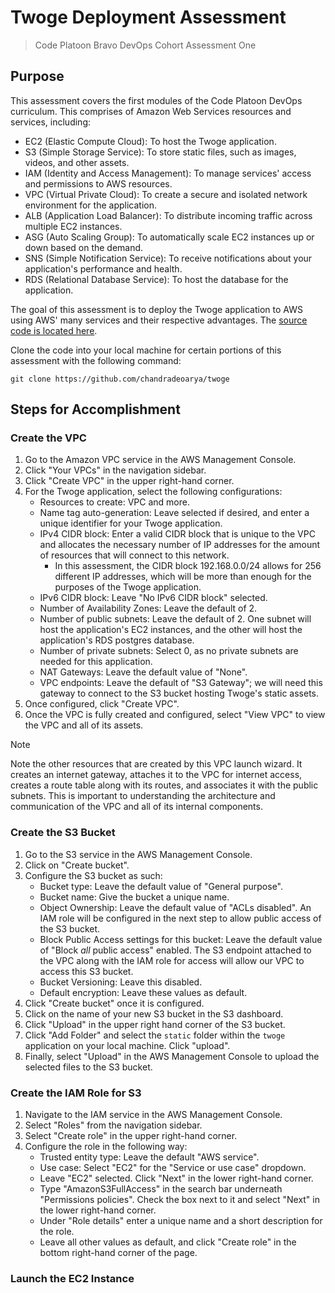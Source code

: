 # Twoge Deployment Assessment

> Code Platoon Bravo DevOps Cohort Assessment One

## Purpose

This assessment covers the first modules of the Code Platoon DevOps curriculum. This comprises of Amazon Web Services resources and services, including:

- EC2 (Elastic Compute Cloud): To host the Twoge application.
- S3 (Simple Storage Service): To store static files, such as images, videos, and other assets.
- IAM (Identity and Access Management): To manage services' access and permissions to AWS resources.
- VPC (Virtual Private Cloud): To create a secure and isolated network environment for the application.
- ALB (Application Load Balancer): To distribute incoming traffic across multiple EC2 instances.
- ASG (Auto Scaling Group): To automatically scale EC2 instances up or down based on the demand.
- SNS (Simple Notification Service): To receive notifications about your application's performance and health.
- RDS (Relational Database Service): To host the database for the application.

The goal of this assessment is to deploy the Twoge application to AWS using AWS' many services and their respective advantages. The [source code is located here](https://github.com/chandradeoarya/twoge).

Clone the code into your local machine for certain portions of this assessment with the following command:
```shell
git clone https://github.com/chandradeoarya/twoge
```

## Steps for Accomplishment

### Create the VPC

1. Go to the Amazon VPC service in the AWS Management Console.
2. Click "Your VPCs" in the navigation sidebar.
3. Click "Create VPC" in the upper right-hand corner.
4. For the Twoge application, select the following configurations:
   - Resources to create: VPC and more.
   - Name tag auto-generation: Leave selected if desired, and enter a unique identifier for your Twoge application.
   - IPv4 CIDR block: Enter a valid CIDR block that is unique to the VPC and allocates the necessary number of IP addresses for the amount of resources that will connect to this network.
     - In this assessment, the CIDR block 192.168.0.0/24 allows for 256 different IP addresses, which will be more than enough for the purposes of the Twoge application.
   - IPv6 CIDR block: Leave "No IPv6 CIDR block" selected.
   - Number of Availability Zones: Leave the default of 2.
   - Number of public subnets: Leave the default of 2. One subnet will host the application's EC2 instances, and the other will host the application's RDS postgres database.
   - Number of private subnets: Select 0, as no private subnets are needed for this application.
   - NAT Gateways: Leave the default value of "None".
   - VPC endpoints: Leave the default of "S3 Gateway"; we will need this gateway to connect to the S3 bucket hosting Twoge's static assets.
5. Once configured, click "Create VPC".
6. Once the VPC is fully created and configured, select "View VPC" to view the VPC and all of its assets.

> [!NOTE]
> Note the other resources that are created by this VPC launch wizard. It creates an internet gateway, attaches it to the VPC for internet access, creates a route table along with its routes, and associates it with the public subnets. This is important to understanding the architecture and communication of the VPC and all of its internal components.

### Create the S3 Bucket

1. Go to the S3 service in the AWS Management Console.
2. Click on "Create bucket".
3. Configure the S3 bucket as such:
    - Bucket type: Leave the default value of "General purpose".
    - Bucket name: Give the bucket a unique name.
    - Object Ownership: Leave the default value of "ACLs disabled". An IAM role will be configured in the next step to allow public access of the S3 bucket.
    - Block Public Access settings for this bucket: Leave the default value of "Block *all* public access" enabled. The S3 endpoint attached to the VPC along with the IAM role for access will allow our VPC to access this S3 bucket.
    - Bucket Versioning: Leave this disabled.
    - Default encryption: Leave these values as default.
4. Click "Create bucket" once it is configured.
5. Click on the name of your new S3 bucket in the S3 dashboard.
6. Click "Upload" in the upper right hand corner of the S3 bucket.
7. Click "Add Folder" and select the `static` folder within the `twoge` application on your local machine. Click "upload".
8. Finally, select "Upload" in the AWS Management Console to upload the selected files to the S3 bucket.

### Create the IAM Role for S3

1. Navigate to the IAM service in the AWS Management Console.
2. Select "Roles" from the navigation sidebar.
3. Select "Create role" in the upper right-hand corner.
4. Configure the role in the following way:
    - Trusted entity type: Leave the default "AWS service".
    - Use case: Select "EC2" for the "Service or use case" dropdown.
    - Leave "EC2" selected. Click "Next" in the lower right-hand corner.
    - Type "AmazonS3FullAccess" in the search bar underneath "Permissions policies". Check the box next to it and select "Next" in the lower right-hand corner.
    - Under "Role details" enter a unique name and a short description for the role.
    - Leave all other values as default, and click "Create role" in the bottom right-hand corner of the page.

### Launch the EC2 Instance

